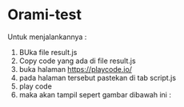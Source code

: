 # Orami-test

Untuk menjalankannya :
1. BUka file result.js
2. Copy code yang ada di file result.js
3. buka halaman https://playcode.io/
4. pada halaman tersebut pastekan di tab script.js
5. play code
6. maka akan tampil sepert gambar dibawah ini :
